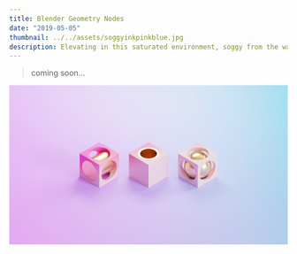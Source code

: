 ```yaml
---
title: Blender Geometry Nodes
date: "2019-05-05"
thumbnail: ../../assets/soggyinkpinkblue.jpg
description: Elevating in this saturated environment, soggy from the waves, learning with every failure and from the ashes WE RISE
---
```


> coming soon...

![Decorative 3d cubes](../../assets/cubes.jpg)
